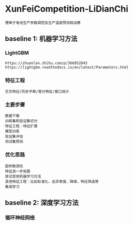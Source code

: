 # XunFeiCompetition-LiDianChi
    锂离子电池生产参数调控及生产温度预测挑战赛

## baseline 1: 机器学习方法
### LightGBM 
    https://zhuanlan.zhihu.com/p/366952043
    https://lightgbm.readthedocs.io/en/latest/Parameters.html   
### 特征工程
    交叉特征/历史平移/差分特征/窗口统计
### 主要步骤
    数据下载
    训练集和验证集切分
    特征工程：特征扩展
    模型训练
    验证集评估
    测试集预测
### 优化思路
    超参数调优
    特征进一步拓展
    尝试其他机器学习方法
    其他特征工程：比如标准化，去异常值，降维，特征筛选等
    集成学习

## baseline 2: 深度学习方法
### 循环神经网络




